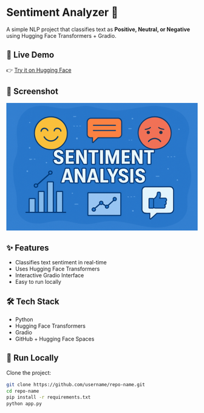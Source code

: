 # Sentiment Analyzer 🎯

A simple NLP project that classifies text as **Positive, Neutral, or Negative** using Hugging Face Transformers + Gradio.  

## 🚀 Live Demo
👉 [Try it on Hugging Face](https://fatima1228-sentiment-analyzer.hf.space/)

## 📸 Screenshot
![App Screenshot](sentement.png)

## ✨ Features
- Classifies text sentiment in real-time
- Uses Hugging Face Transformers
- Interactive Gradio Interface
- Easy to run locally

## 🛠 Tech Stack
- Python
- Hugging Face Transformers
- Gradio
- GitHub + Hugging Face Spaces

## 🔧 Run Locally
Clone the project:
```bash
git clone https://github.com/username/repo-name.git
cd repo-name
pip install -r requirements.txt
python app.py
